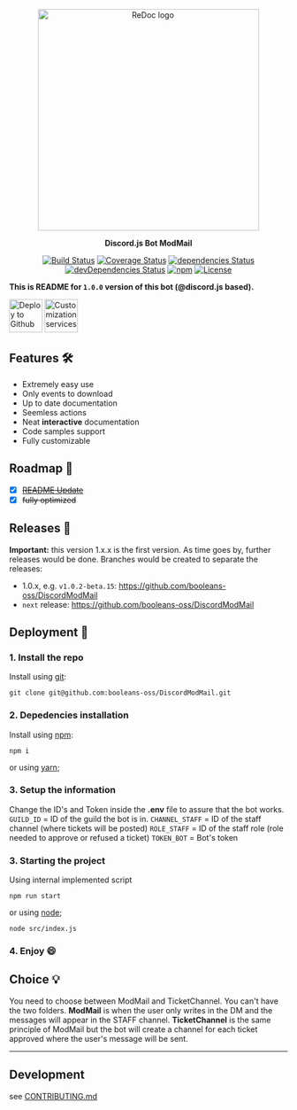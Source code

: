 <div align="center">
  <img alt="ReDoc logo" src="https://www.pngfind.com/pngs/b/102-1026997_jeffy-discordjs-discord-js-logo-hd-png-download.png" width="400px" />

  **Discord.js Bot ModMail**

  [![Build Status](https://travis-ci.org/Redocly/redoc.svg?branch=master)](https://github.com/booleans-oss/discord-doc/) [![Coverage Status](https://coveralls.io/repos/Redocly/redoc/badge.svg?branch=master&service=github)](https://github.com/booleans-oss/discord-doc/) [![dependencies Status](https://david-dm.org/Redocly/redoc/status.svg)](https://github.com/booleans-oss/discord-doc/) [![devDependencies Status](https://david-dm.org/Redocly/redoc/dev-status.svg)](https://github.com/booleans-oss/discord-doc/) [![npm](http://img.shields.io/npm/v/redoc.svg)](https://www.npmjs.com/package/discord.js) [![License](https://img.shields.io/npm/l/redoc.svg)](https://github.com/booleans-oss/discord-doc/blob/master/LICENSE)


</div>

**This is README for `1.0.0` version of this bot (@discord.js based).**


[<img alt="Deploy to Github" src="http://i.imgur.com/YZmaqk3.png" height="60px">](https://github.com/booleans-oss/discord-doc/) [<img alt="Customization services" src="http://i.imgur.com/c4sUF7M.png" height="60px">](https://github.com/booleans-oss/discord-doc/)

## Features 🛠
- Extremely easy use
- Only events to download
- Up to date documentation
- Seemless actions
- Neat **interactive** documentation <br>
- Code samples support <br>
- Fully customizable

## Roadmap 🏁
  - [x] ~~[README Update](https://github.com/booleans-oss/DiscordModMail)~~
  - [x] ~~fully optimized~~

## Releases 🔴
**Important:** this version 1.x.x is the first version. As time goes by, further releases would be done. Branches would be created to separate the releases:
- 1.0.x, e.g. `v1.0.2-beta.15`: https://github.com/booleans-oss/DiscordModMail
- `next` release: https://github.com/booleans-oss/DiscordModMail

## Deployment 🌱

### 1. Install the repo
Install using [git](https://github.com/booleans-oss/DiscordModMail):

    git clone git@github.com:booleans-oss/DiscordModMail.git

### 2. Depedencies installation
Install using [npm](https://docs.npmjs.com/getting-started/what-is-npm):

    npm i

or using [yarn](https://yarnpkg.com);

### 3. Setup the information
Change the ID's and Token inside the **.env** file to assure that the bot works.
``GUILD_ID`` = ID of the guild the bot is in.
``CHANNEL_STAFF`` = ID of the staff channel (where tickets will be posted)
``ROLE_STAFF`` = ID of the staff role (role needed to approve or refused a ticket)
``TOKEN_BOT`` = Bot's token

### 3. Starting the project
Using internal implemented script

    npm run start

or using [node](https://nodejs.com);

    node src/index.js


### 4. Enjoy :smile:

## Choice 💡

You need to choose between ModMail and TicketChannel. You can't have the two folders. 
**ModMail** is when the user only writes in the DM and the messages will appear in the STAFF channel.
**TicketChannel** is the same principle of ModMail but the bot will create a channel for each ticket approved where the user's message will be sent.

-----------
## Development
see [CONTRIBUTING.md](.github/CONTRIBUTING.md)
